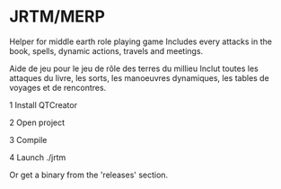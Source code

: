 # JRTM/MERP
Helper for middle earth role playing game
Includes every attacks in the book, spells, dynamic actions, travels and meetings.

Aide de jeu pour le jeu de rôle des terres du millieu
Inclut toutes les attaques du livre, les sorts, les manoeuvres dynamiques, les tables de voyages et de rencontres.

1 Install QTCreator

2 Open project

3 Compile

4 Launch ./jrtm

Or get a binary from the 'releases' section.
